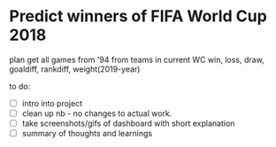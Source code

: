 # Predict winners of FIFA World Cup 2018

plan
get all games from '94 from teams in current WC
win, loss, draw, goaldiff, rankdiff, weight(2019-year)

to do:
- [ ] intro into project 
- [ ] clean up nb - no changes to actual work.
- [ ] take screenshots/gifs of dashboard with short explanation
- [ ] summary of thoughts and learnings
